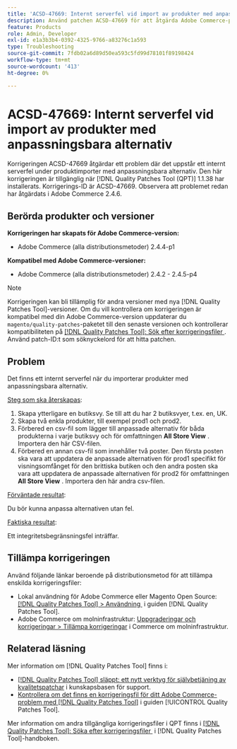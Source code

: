 ```yaml
---
title: 'ACSD-47669: Internt serverfel vid import av produkter med anpassningsbara alternativ'
description: Använd patchen ACSD-47669 för att åtgärda Adobe Commerce-problemet där det uppstår ett internt serverfel vid import av produkter med anpassningsbara alternativ.
feature: Products
role: Admin, Developer
exl-id: e1a3b3b4-0392-4325-9766-a83276c1a593
type: Troubleshooting
source-git-commit: 7fdb02a6d89d50ea593c5fd99d78101f89198424
workflow-type: tm+mt
source-wordcount: '413'
ht-degree: 0%

---
```


# ACSD-47669: Internt serverfel vid import av produkter med anpassningsbara alternativ

Korrigeringen ACSD-47669 åtgärdar ett problem där det uppstår ett internt serverfel under produktimporter med anpassningsbara alternativ. Den här korrigeringen är tillgänglig när [!DNL Quality Patches Tool (QPT)] 1.1.38 har installerats. Korrigerings-ID är ACSD-47669. Observera att problemet redan har åtgärdats i Adobe Commerce 2.4.6.

## Berörda produkter och versioner

**Korrigeringen har skapats för Adobe Commerce-version:**

* Adobe Commerce (alla distributionsmetoder) 2.4.4-p1

**Kompatibel med Adobe Commerce-versioner:**

* Adobe Commerce (alla distributionsmetoder) 2.4.2 - 2.4.5-p4

>[!NOTE]
>
>Korrigeringen kan bli tillämplig för andra versioner med nya [!DNL Quality Patches Tool]-versioner. Om du vill kontrollera om korrigeringen är kompatibel med din Adobe Commerce-version uppdaterar du `magento/quality-patches`-paketet till den senaste versionen och kontrollerar kompatibiliteten på [[!DNL Quality Patches Tool]: Sök efter korrigeringsfiler &#x200B;](https://experienceleague.adobe.com/tools/commerce-quality-patches/index.html?lang=sv-SE). Använd patch-ID:t som söknyckelord för att hitta patchen.

## Problem

Det finns ett internt serverfel när du importerar produkter med anpassningsbara alternativ.

<u>Steg som ska återskapas</u>:

1. Skapa ytterligare en butiksvy. Se till att du har 2 butiksvyer, t.ex. en, UK.
1. Skapa två enkla produkter, till exempel prod1 och prod2.
1. Förbered en csv-fil som lägger till anpassade alternativ för båda produkterna i varje butiksvy och för omfattningen **All Store View** . Importera den här CSV-filen.
1. Förbered en annan csv-fil som innehåller två poster. Den första posten ska vara att uppdatera de anpassade alternativen för prod1 specifikt för visningsomfånget för den brittiska butiken och den andra posten ska vara att uppdatera de anpassade alternativen för prod2 för omfattningen **All Store View** . Importera den här andra csv-filen.

<u>Förväntade resultat</u>:

Du bör kunna anpassa alternativen utan fel.

<u>Faktiska resultat</u>:

Ett integritetsbegränsningsfel inträffar.

## Tillämpa korrigeringen

Använd följande länkar beroende på distributionsmetod för att tillämpa enskilda korrigeringsfiler:

* Lokal användning för Adobe Commerce eller Magento Open Source: [[!DNL Quality Patches Tool] > Användning &#x200B;](/help/tools/quality-patches-tool/usage.md) i guiden [!DNL Quality Patches Tool].
* Adobe Commerce om molninfrastruktur: [Uppgraderingar och korrigeringar > Tillämpa korrigeringar](https://experienceleague.adobe.com/docs/commerce-cloud-service/user-guide/develop/upgrade/apply-patches.html?lang=sv-SE) i Commerce om molninfrastruktur.

## Relaterad läsning

Mer information om [!DNL Quality Patches Tool] finns i:

* [[!DNL Quality Patches Tool] släppt: ett nytt verktyg för självbetjäning av kvalitetspatchar](https://experienceleague.adobe.com/sv/docs/commerce-operations/tools/quality-patches-tool/quality-patches-tool-to-self-serve-quality-patches) i kunskapsbasen för support.
* [Kontrollera om det finns en korrigeringsfil för ditt Adobe Commerce-problem med  [!DNL Quality Patches Tool]](/help/tools/quality-patches-tool/patches-available-in-qpt/check-patch-for-magento-issue-with-magento-quality-patches.md) i guiden [!UICONTROL Quality Patches Tool].


Mer information om andra tillgängliga korrigeringsfiler i QPT finns i [[!DNL Quality Patches Tool]: Söka efter korrigeringsfiler &#x200B;](https://experienceleague.adobe.com/tools/commerce-quality-patches/index.html?lang=sv-SE) i [!DNL Quality Patches Tool]-handboken.
